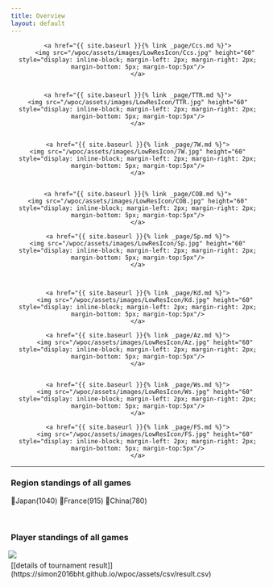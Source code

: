 ```yaml
---
title: Overview
layout: default
---
```


<div align="center">

	<a href="{{ site.baseurl }}{% link _page/Ccs.md %}">
		<img src="/wpoc/assets/images/LowResIcon/Ccs.jpg" height="60" style="display: inline-block; margin-left: 2px; margin-right: 2px; margin-bottom: 5px; margin-top:5px"/>
	</a>


	<a href="{{ site.baseurl }}{% link _page/TTR.md %}">
	<img src="/wpoc/assets/images/LowResIcon/TTR.jpg" height="60" style="display: inline-block; margin-left: 2px; margin-right: 2px; margin-bottom: 5px; margin-top:5px"/>
	</a>


	<a href="{{ site.baseurl }}{% link _page/7W.md %}">
	<img src="/wpoc/assets/images/LowResIcon/7W.jpg" height="60" style="display: inline-block; margin-left: 2px; margin-right: 2px; margin-bottom: 5px; margin-top:5px"/>
	</a>


	<a href="{{ site.baseurl }}{% link _page/COB.md %}">
	<img src="/wpoc/assets/images/LowResIcon/COB.jpg" height="60" style="display: inline-block; margin-left: 2px; margin-right: 2px; margin-bottom: 5px; margin-top:5px"/>
	</a>

	<a href="{{ site.baseurl }}{% link _page/Sp.md %}">
	<img src="/wpoc/assets/images/LowResIcon/Sp.jpg" height="60" style="display: inline-block; margin-left: 2px; margin-right: 2px; margin-bottom: 5px; margin-top:5px"/>
	</a>



	<a href="{{ site.baseurl }}{% link _page/Kd.md %}">
		<img src="/wpoc/assets/images/LowResIcon/Kd.jpg" height="60" style="display: inline-block; margin-left: 2px; margin-right: 2px; margin-bottom: 5px; margin-top:5px"/>
	</a>

	<a href="{{ site.baseurl }}{% link _page/Az.md %}">
		<img src="/wpoc/assets/images/LowResIcon/Az.jpg" height="60" style="display: inline-block; margin-left: 2px; margin-right: 2px; margin-bottom: 5px; margin-top:5px"/>
	</a>


	<a href="{{ site.baseurl }}{% link _page/Ws.md %}">
		<img src="/wpoc/assets/images/LowResIcon/Ws.jpg" height="60" style="display: inline-block; margin-left: 2px; margin-right: 2px; margin-bottom: 5px; margin-top:5px"/>
	</a>

	<a href="{{ site.baseurl }}{% link _page/FS.md %}">
		<img src="/wpoc/assets/images/LowResIcon/FS.jpg" height="60" style="display: inline-block; margin-left: 2px; margin-right: 2px; margin-bottom: 5px; margin-top:5px"/>
	</a>
</div>



---




### Region standings of all games 
🥇Japan(1040) 🥈France(915) 🥉China(780)



<p>&nbsp;</p>

### Player standings of all games
<div align="left">
 <img src="/wpoc/assets/images/ranking/AllGamesRanking.png" style="display: block; margin-left: -5px; margin-bottom: 5px"/>
</div>
[[details of tournament result]](https://simon2016bht.github.io/wpoc/assets/csv/result.csv)

